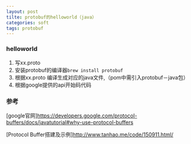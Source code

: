 ```yaml
---
layout: post
tilte: protobuf的helloworld（java）
categories: soft
tags: protobuf 
---
```



### helloworld

1.	写xx.proto
2.  安装protobuf的编译器`brew install protobuf`
3.	根据xx.proto 编译生成对应的java文件,（pom中需引入protobuf－java包）
4.	根据google提供的api开始码代码

### 参考

[google官网]<https://developers.google.com/protocol-buffers/docs/javatutorial#why-use-protocol-buffers>

[Protocol Buffer搭建及示例]<http://www.tanhao.me/code/150911.html/>